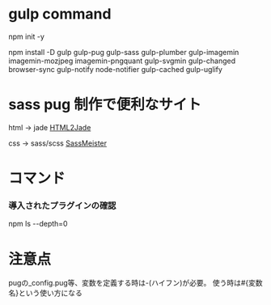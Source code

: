 # gulp command

npm init -y

npm install -D gulp gulp-pug gulp-sass gulp-plumber gulp-imagemin imagemin-mozjpeg imagemin-pngquant gulp-svgmin gulp-changed browser-sync gulp-notify node-notifier gulp-cached gulp-uglify



# sass pug 制作で便利なサイト
html → jade
[HTML2Jade](http://html2jade.org/)

css → sass/scss
[SassMeister](https://www.sassmeister.com/)



# コマンド
### 導入されたプラグインの確認
npm ls --depth=0



# 注意点
pugの_config.pug等、変数を定義する時は-(ハイフン)が必要。
使う時は#{変数名}という使い方になる